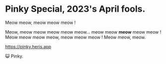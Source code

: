 # Pinky Special, 2023's April fools.

Meow meow, meow meow meow !

Meow, meow meow meow meow meow... meow meow **meow** meow meow !
Meow meow meow meow, meow meow meow !
Meow meow, meow.

https://pinky.heris.app

😺 Pinky.

